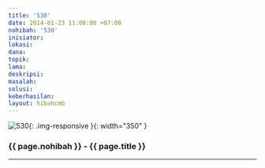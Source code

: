 ```yaml
---
title: '530'
date: 2014-01-23 11:08:00 +07:00
nohibah: '530'
inisiator:
lokasi:
dana:
topik:
lama:
deskripsi:
masalah:
solusi:
keberhasilan:
layout: hibahcmb
---
```


![530](/static/img/hibahcmb/530.png){: .img-responsive }{: width="350" }

### {{ page.nohibah }} - {{ page.title }}

---
